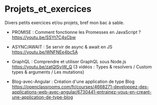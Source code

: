 # Projets_et_exercices
Divers petits exercices et/ou projets, bref mon bac à sable.
  * PROMISE : Comment fonctionne les Promesses en JavaScript ? https://youtu.be/SSYt7C4sCbw
  * ASYNC/AWAIT : Se servir de async & await en JS https://youtu.be/WNFNEe4bc5A
  * GraphQL : Comprendre et utiliser GraphQL sous Node.js https://youtu.be/zatQlSyjW_Q 
              (3 vidéos : Types & resolvers / Custom types & arguments / Les mutations)
              
  * Blog-avec-Angular : Création d'une application de type Blog 
  https://openclassrooms.com/fr/courses/4668271-developpez-des-applications-web-avec-angular/6730441-entrainez-vous-en-creant-une-application-de-type-blog
